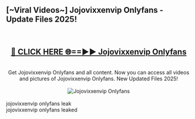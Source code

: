 <h2>[~Viral Videos~] Jojovixxenvip Onlyfans - Update Files 2025!</h2>
<br>
<div align="center">
<h2><a href="https://betterlinks.top/A2PfLJ" rel="nofollow">🔴 CLICK HERE 🌐==►► Jojovixxenvip Onlyfans</a></h2>
<br>
Get Jojovixxenvip Onlyfans and all content. Now you can access all videos and pictures of Jojovixxenvip Onlyfans. New Updated Files 2025!
<br>
<br>
<a href="https://betterlinks.top/A2PfLJ" rel="nofollow" data-target="animated-image.originalLink"><img src="https://i.ibb.co.com/WyWwxjT/player-gif2.gif" alt="Jojovixxenvip Onlyfans" style="max-width: 100%; display: inline-block;" data-target="animated-image.originalImage"></a>
</div>
<br>
jojovixxenvip onlyfans leak<br>
jojovixxenvip onlyfans leaked